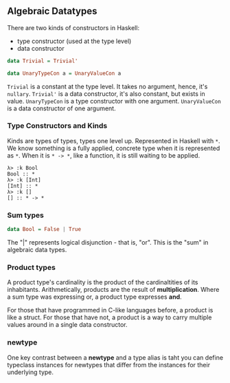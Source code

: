 ## Algebraic Datatypes

There are two kinds of constructors in Haskell:
* type constructor (used at the type level)
* data constructor

```haskell
data Trivial = Trivial'

data UnaryTypeCon a = UnaryValueCon a
```

`Trivial` is a constant at the type level. It takes no argument, hence, it's `nullary`.
`Trivial'` is a data constructor, it's also constant, but exists in value.
`UnaryTypeCon` is a type constructor with one argument.
`UnaryValueCon` is a data constructor of one argument.

### Type Constructors and Kinds

Kinds are types of types, types one level up. Represented in Haskell with `*`. We know something is a fully applied, concrete type when it is represented as `*`. When it is `* -> *`, like a function, it is still waiting to be applied.

```shell
λ> :k Bool
Bool :: *
λ> :k [Int]
[Int] :: *
λ> :k []
[] :: * -> *
```

### Sum types

```haskell
data Bool = False | True
```
The "|" represents logical disjunction - that is, "or". This is the "sum" in algebraic data types.

### Product types

A product type's cardinality is the product of the cardinaltities of its inhabitants. Arithmetically, products are the result of __multiplication__. Where a sum type was expressing or, a product type expresses __and__.

For those that have programmed in C-like languages before, a product is like a struct. For those that have not, a product is a way to carry multiple values around in a single data constructor.

### newtype

One key contrast between a __newtype__ and a type alias is taht you can define typeclass instances for newtypes that differ from the instances for their underlying type.

